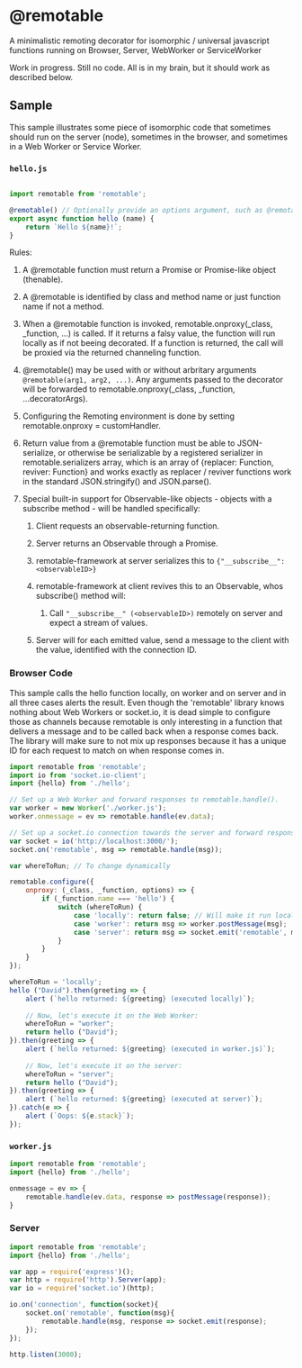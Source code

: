 # @remotable
A minimalistic remoting decorator for isomorphic / universal javascript functions running on Browser, Server, WebWorker or ServiceWorker

Work in progress. Still no code. All is in my brain, but it should work as described below.

## Sample

This sample illustrates some piece of isomorphic code that sometimes should run on the server (node), sometimes in the browser, and sometimes in a Web Worker or Service Worker.

### `hello.js`

```js

import remotable from 'remotable';

@remotable() // Optionally provide an options argument, such as @remotable('db')
export async function hello (name) {
    return `Hello ${name}!`;
}

```

Rules:

1. A @remotable function must return a Promise or Promise-like object (thenable).
2. A @remotable is identified by class and method name or just function name if not a method.
3. When a @remotable function is invoked, remotable.onproxy(_class, _function, ...) is called. If it returns a falsy value, the function will run locally as if not beeing decorated. If a function is returned, the call will be proxied via the returned channeling function.
4. @remotable() may be used with or without arbritary arguments `@remotable(arg1, arg2, ...)`. Any arguments passed to the decorator will be forwarded to  remotable.onproxy(_class, _function, ...decoratorArgs).
5. Configuring the Remoting environment is done by setting remotable.onproxy = customHandler.
6. Return value from a @remotable function must be able to JSON-serialize, or otherwise be serializable by a registered serializer in remotable.serializers array, which is an array of {replacer: Function, reviver: Function} and works exactly as replacer / reviver functions work in the standard JSON.stringify() and JSON.parse().
7. Special built-in support for Observable-like objects - objects with a subscribe method - will be handled specifically:

   1. Client requests an observable-returning function.
   2. Server returns an Observable through a Promise.
   3. remotable-framework at server serializes this to `{"__subscribe__": <observableID>}`
   4. remotable-framework at client revives this to an Observable, whos subscribe() method will:
   
      1. Call `"__subscribe__" (<observableID>)` remotely on server and expect a stream of values.
   5. Server will for each emitted value, send a message to the client with the value, identified with the connection ID.

### Browser Code

This sample calls the hello function locally, on worker and on server and in all three cases alerts the result. Even though the 'remotable' library knows nothing about Web Workers or socket.io, it is dead simple to configure those as channels because remotable is only interesting in a function that delivers a message and to be called back when a response comes back. The library will make sure to not mix up responses because it has a unique ID for each request to match on when response comes in.

```js
import remotable from 'remotable';
import io from 'socket.io-client';
import {hello} from './hello';

// Set up a Web Worker and forward responses to remotable.handle().
var worker = new Worker('./worker.js');
worker.onmessage = ev => remotable.handle(ev.data);

// Set up a socket.io connection towards the server and forward responses the same way.
var socket = io('http://localhost:3000/');
socket.on('remotable', msg => remotable.handle(msg));

var whereToRun; // To change dynamically

remotable.configure({
    onproxy: (_class, _function, options) => {
        if (_function.name === 'hello') {
            switch (whereToRun) {
                case 'locally': return false; // Will make it run locally.
                case 'worker': return msg => worker.postMessage(msg);
                case 'server': return msg => socket.emit('remotable', msg);
            }
        }
    }
});

whereToRun = 'locally';
hello ("David").then(greeting => {
    alert (`hello returned: ${greeting} (executed locally)`);
    
    // Now, let's execute it on the Web Worker:
    whereToRun = "worker";
    return hello ("David");
}).then(greeting => {
    alert (`hello returned: ${greeting} (executed in worker.js)`);
    
    // Now, let's execute it on the server:
    whereToRun = "server";
    return hello ("David");
}).then(greeting => {
    alert (`hello returned: ${greeting} (executed at server)`);
}).catch(e => {
    alert (`Oops: ${e.stack}`);
});

```

### `worker.js`

```js
import remotable from 'remotable';
import {hello} from './hello';

onmessage = ev => {
    remotable.handle(ev.data, response => postMessage(response));
}

```

### Server
```js
import remotable from 'remotable';
import {hello} from './hello';

var app = require('express')();
var http = require('http').Server(app);
var io = require('socket.io')(http);

io.on('connection', function(socket){
    socket.on('remotable', function(msg){
        remotable.handle(msg, response => socket.emit(response);
    });  
});

http.listen(3000);

```
